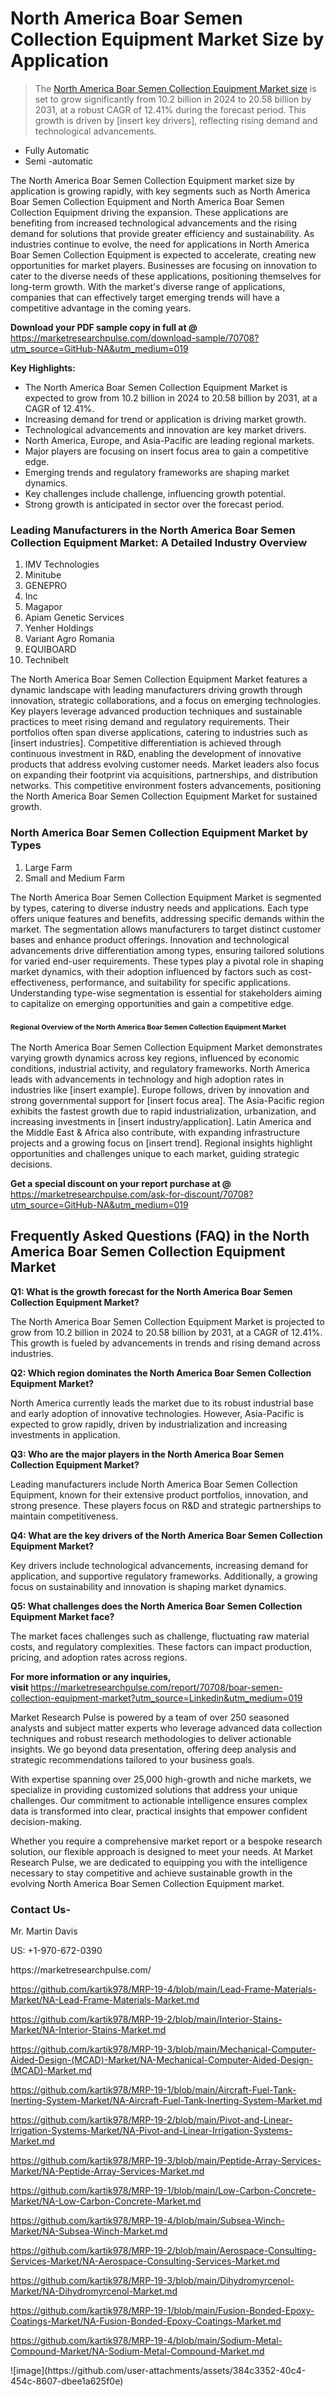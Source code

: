 <h1>North America Boar Semen Collection Equipment Market&nbsp;Size by Application</h1><blockquote><p>The <a href="https://marketresearchpulse.com/download-sample/70708?utm_source=GitHub-NA&amp;utm_medium=019">North America Boar Semen Collection Equipment Market size</a> is set to grow significantly from 10.2 billion in 2024 to 20.58 billion by 2031, at a robust CAGR of 12.41% during the forecast period. This growth is driven by [insert key drivers], reflecting rising demand and technological advancements.</p></blockquote><ul><li>Fully Automatic<li> Semi -automatic</li></ul><p>The North America Boar Semen Collection Equipment market size by application is growing rapidly, with key segments such as North America Boar Semen Collection Equipment and North America Boar Semen Collection Equipment driving the expansion. These applications are benefiting from increased technological advancements and the rising demand for solutions that provide greater efficiency and sustainability. As industries continue to evolve, the need for applications in North America Boar Semen Collection Equipment is expected to accelerate, creating new opportunities for market players. Businesses are focusing on innovation to cater to the diverse needs of these applications, positioning themselves for long-term growth. With the market's diverse range of applications, companies that can effectively target emerging trends will have a competitive advantage in the coming years.</p><p><strong>Download your PDF sample copy in full at @ </strong><a href="https://marketresearchpulse.com/download-sample/70708?utm_source=GitHub-NA&amp;utm_medium=019">https://marketresearchpulse.com/download-sample/70708?utm_source=GitHub-NA&amp;utm_medium=019</a></p><p><strong>Key Highlights: </strong></p><ul><li>The North America Boar Semen Collection Equipment Market is expected to grow from 10.2 billion in 2024 to 20.58 billion by 2031, at a CAGR of 12.41%.</li><li>Increasing demand for trend or application is driving market growth.</li><li>Technological advancements and innovation are key market drivers.</li><li>North America, Europe, and Asia-Pacific are leading regional markets.</li><li>Major players are focusing on insert focus area to gain a competitive edge.</li><li>Emerging trends and regulatory frameworks are shaping market dynamics.</li><li>Key challenges include challenge, influencing growth potential.</li><li>Strong growth is anticipated in sector over the forecast period.</li></ul><h3>Leading Manufacturers in the North America Boar Semen Collection Equipment Market: A Detailed Industry Overview</h3><ol><li>IMV Technologies</li><li>Minitube</li><li>GENEPRO</li><li>Inc</li><li>Magapor</li><li>Apiam Genetic Services</li><li>Yenher Holdings</li><li>Variant Agro Romania</li><li>EQUIBOARD</li><li>Technibelt</li></ol><div class="flex max-w-full flex-col flex-grow"><div class="min-h-8 text-message flex w-full flex-col items-end gap-2 whitespace-normal break-words [.text-message+&amp;]:mt-5" dir="auto" data-message-author-role="assistant" data-message-id="fd8432e4-4910-450d-b182-61b7bfb0a01f" data-message-model-slug="gpt-4o"><div class="flex w-full flex-col gap-1 empty:hidden first:pt-[3px]"><div class="markdown prose w-full break-words dark:prose-invert light"><p>The North America Boar Semen Collection Equipment Market features a dynamic landscape with leading manufacturers driving growth through innovation, strategic collaborations, and a focus on emerging technologies. Key players leverage advanced production techniques and sustainable practices to meet rising demand and regulatory requirements. Their portfolios often span diverse applications, catering to industries such as [insert industries]. Competitive differentiation is achieved through continuous investment in R&amp;D, enabling the development of innovative products that address evolving customer needs. Market leaders also focus on expanding their footprint via acquisitions, partnerships, and distribution networks. This competitive environment fosters advancements, positioning the North America Boar Semen Collection Equipment Market for sustained growth.</p></div></div></div></div><h3>North America Boar Semen Collection Equipment Market by Types</h3><ol><li>Large Farm<li> Small and Medium Farm</li></ol><div class="flex max-w-full flex-col flex-grow"><div class="min-h-8 text-message flex w-full flex-col items-end gap-2 whitespace-normal break-words [.text-message+&amp;]:mt-5" dir="auto" data-message-author-role="assistant" data-message-id="084470be-0bb7-4664-bddf-5156b4f41249" data-message-model-slug="gpt-4o-mini"><div class="flex w-full flex-col gap-1 empty:hidden first:pt-[3px]"><div class="markdown prose w-full break-words dark:prose-invert light"><p>The North America Boar Semen Collection Equipment Market is segmented by types, catering to diverse industry needs and applications. Each type offers unique features and benefits, addressing specific demands within the market. The segmentation allows manufacturers to target distinct customer bases and enhance product offerings. Innovation and technological advancements drive differentiation among types, ensuring tailored solutions for varied end-user requirements. These types play a pivotal role in shaping market dynamics, with their adoption influenced by factors such as cost-effectiveness, performance, and suitability for specific applications. Understanding type-wise segmentation is essential for stakeholders aiming to capitalize on emerging opportunities and gain a competitive edge.</p></div></div></div></div><h3><span style="font-size: 11px;">Regional Overview of the North America Boar Semen Collection Equipment Market</span></h3><div class="flex max-w-full flex-col flex-grow"><div class="min-h-8 text-message flex w-full flex-col items-end gap-2 whitespace-normal break-words [.text-message+&amp;]:mt-5" dir="auto" data-message-author-role="assistant" data-message-id="e9038762-ce64-4e30-91c9-9bd413514231" data-message-model-slug="gpt-4o-mini"><div class="flex w-full flex-col gap-1 empty:hidden first:pt-[3px]"><div class="markdown prose w-full break-words dark:prose-invert light"><p>The North America Boar Semen Collection Equipment Market demonstrates varying growth dynamics across key regions, influenced by economic conditions, industrial activity, and regulatory frameworks. North America leads with advancements in technology and high adoption rates in industries like [insert example]. Europe follows, driven by innovation and strong governmental support for [insert focus area]. The Asia-Pacific region exhibits the fastest growth due to rapid industrialization, urbanization, and increasing investments in [insert industry/application]. Latin America and the Middle East &amp; Africa also contribute, with expanding infrastructure projects and a growing focus on [insert trend]. Regional insights highlight opportunities and challenges unique to each market, guiding strategic decisions.</p></div></div></div></div><p><strong>Get a special discount on your report purchase at @ </strong><a href="https://marketresearchpulse.com/ask-for-discount/70708?utm_source=GitHub-NA&amp;utm_medium=019">https://marketresearchpulse.com/ask-for-discount/70708?utm_source=GitHub-NA&amp;utm_medium=019</a></p><h2>Frequently Asked Questions (FAQ) in the North America Boar Semen Collection Equipment Market</h2><p><strong>Q1: What is the growth forecast for the North America Boar Semen Collection Equipment Market?</strong></p><p>The North America Boar Semen Collection Equipment Market is projected to grow from 10.2 billion in 2024 to 20.58 billion by 2031, at a CAGR of 12.41%. This growth is fueled by advancements in trends and rising demand across industries.</p><p><strong>Q2: Which region dominates the North America Boar Semen Collection Equipment Market?</strong></p><p>North America currently leads the market due to its robust industrial base and early adoption of innovative technologies. However, Asia-Pacific is expected to grow rapidly, driven by industrialization and increasing investments in application.</p><p><strong>Q3: Who are the major players in the North America Boar Semen Collection Equipment Market?</strong></p><p>Leading manufacturers include North America Boar Semen Collection Equipment, known for their extensive product portfolios, innovation, and strong presence. These players focus on R&amp;D and strategic partnerships to maintain competitiveness.</p><p><strong>Q4: What are the key drivers of the North America Boar Semen Collection Equipment Market?</strong></p><p>Key drivers include technological advancements, increasing demand for application, and supportive regulatory frameworks. Additionally, a growing focus on sustainability and innovation is shaping market dynamics.</p><p><strong>Q5: What challenges does the North America Boar Semen Collection Equipment Market face?</strong></p><p>The market faces challenges such as challenge, fluctuating raw material costs, and regulatory complexities. These factors can impact production, pricing, and adoption rates across regions.</p><p><strong>For more information or any inquiries, visit&nbsp;</strong><a href="https://marketresearchpulse.com/report/70708/boar-semen-collection-equipment-market?utm_source=Linkedin&utm_medium=019">https://marketresearchpulse.com/report/70708/boar-semen-collection-equipment-market?utm_source=Linkedin&utm_medium=019</a></p><p>Market Research Pulse is powered by a team of over 250 seasoned analysts and subject matter experts who leverage advanced data collection techniques and robust research methodologies to deliver actionable insights. We go beyond data presentation, offering deep analysis and strategic recommendations tailored to your business goals.</p><p>With expertise spanning over 25,000 high-growth and niche markets, we specialize in providing customized solutions that address your unique challenges. Our commitment to actionable intelligence ensures complex data is transformed into clear, practical insights that empower confident decision-making.</p><p>Whether you require a comprehensive market report or a bespoke research solution, our flexible approach is designed to meet your needs. At Market Research Pulse, we are dedicated to equipping you with the intelligence necessary to stay competitive and achieve sustainable growth in the evolving North America Boar Semen Collection Equipment market.</p><h3><strong>Contact Us-</strong></h3><p>Mr. Martin Davis</p><p>US: +1-970-672-0390</p><p>https://marketresearchpulse.com/</p><p><a href="https://github.com/kartik978/MRP-19-4/blob/main/Lead-Frame-Materials-Market/NA-Lead-Frame-Materials-Market.md">https://github.com/kartik978/MRP-19-4/blob/main/Lead-Frame-Materials-Market/NA-Lead-Frame-Materials-Market.md</a></p><p><a href="https://github.com/kartik978/MRP-19-2/blob/main/Interior-Stains-Market/NA-Interior-Stains-Market.md">https://github.com/kartik978/MRP-19-2/blob/main/Interior-Stains-Market/NA-Interior-Stains-Market.md</a></p><p><a href="https://github.com/kartik978/MRP-19-3/blob/main/Mechanical-Computer-Aided-Design-(MCAD)-Market/NA-Mechanical-Computer-Aided-Design-(MCAD)-Market.md">https://github.com/kartik978/MRP-19-3/blob/main/Mechanical-Computer-Aided-Design-(MCAD)-Market/NA-Mechanical-Computer-Aided-Design-(MCAD)-Market.md</a></p><p><a href="https://github.com/kartik978/MRP-19-1/blob/main/Aircraft-Fuel-Tank-Inerting-System-Market/NA-Aircraft-Fuel-Tank-Inerting-System-Market.md">https://github.com/kartik978/MRP-19-1/blob/main/Aircraft-Fuel-Tank-Inerting-System-Market/NA-Aircraft-Fuel-Tank-Inerting-System-Market.md</a></p><p><a href="https://github.com/kartik978/MRP-19-2/blob/main/Pivot-and-Linear-Irrigation-Systems-Market/NA-Pivot-and-Linear-Irrigation-Systems-Market.md">https://github.com/kartik978/MRP-19-2/blob/main/Pivot-and-Linear-Irrigation-Systems-Market/NA-Pivot-and-Linear-Irrigation-Systems-Market.md</a></p><p><a href="https://github.com/kartik978/MRP-19-3/blob/main/Peptide-Array-Services-Market/NA-Peptide-Array-Services-Market.md">https://github.com/kartik978/MRP-19-3/blob/main/Peptide-Array-Services-Market/NA-Peptide-Array-Services-Market.md</a></p><p><a href="https://github.com/kartik978/MRP-19-1/blob/main/Low-Carbon-Concrete-Market/NA-Low-Carbon-Concrete-Market.md">https://github.com/kartik978/MRP-19-1/blob/main/Low-Carbon-Concrete-Market/NA-Low-Carbon-Concrete-Market.md</a></p><p><a href="https://github.com/kartik978/MRP-19-4/blob/main/Subsea-Winch-Market/NA-Subsea-Winch-Market.md">https://github.com/kartik978/MRP-19-4/blob/main/Subsea-Winch-Market/NA-Subsea-Winch-Market.md</a></p><p><a href="https://github.com/kartik978/MRP-19-2/blob/main/Aerospace-Consulting-Services-Market/NA-Aerospace-Consulting-Services-Market.md">https://github.com/kartik978/MRP-19-2/blob/main/Aerospace-Consulting-Services-Market/NA-Aerospace-Consulting-Services-Market.md</a></p><p><a href="https://github.com/kartik978/MRP-19-3/blob/main/Dihydromyrcenol-Market/NA-Dihydromyrcenol-Market.md">https://github.com/kartik978/MRP-19-3/blob/main/Dihydromyrcenol-Market/NA-Dihydromyrcenol-Market.md</a></p><p><a href="https://github.com/kartik978/MRP-19-1/blob/main/Fusion-Bonded-Epoxy-Coatings-Market/NA-Fusion-Bonded-Epoxy-Coatings-Market.md">https://github.com/kartik978/MRP-19-1/blob/main/Fusion-Bonded-Epoxy-Coatings-Market/NA-Fusion-Bonded-Epoxy-Coatings-Market.md</a></p><p><a href="https://github.com/kartik978/MRP-19-4/blob/main/Sodium-Metal-Compound-Market/NA-Sodium-Metal-Compound-Market.md">https://github.com/kartik978/MRP-19-4/blob/main/Sodium-Metal-Compound-Market/NA-Sodium-Metal-Compound-Market.md</a></p>
![image](https://github.com/user-attachments/assets/384c3352-40c4-454c-8607-dbee1a625f0e)
